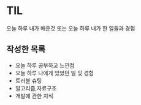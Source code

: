 # TIL
오늘 하루 내가 배운것 또는 오늘 하루 내가 한 일들과 경험

## 작성한 목록
- 오늘 하루 공부하고 느낀점
- 오늘 하루 나에게 있었던 일 및 경험
- 트러블 슈팅
- 알고리즘,자료구조
- 개발에 관한 지식
